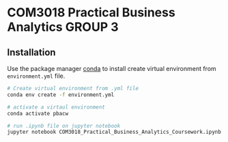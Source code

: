 # COM3018 Practical Business Analytics GROUP 3


## Installation

Use the package manager [conda](https://docs.conda.io/en/latest/) to install create virtual environment from ```environment.yml``` file.

```bash
# Create virtual environment from .yml file
conda env create -f environment.yml

# activate a virtaul environment
conda activate pbacw

# run .ipynb file on jupyter notebook
jupyter notebook COM3018_Practical_Business_Analytics_Coursework.ipynb

```
 

